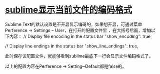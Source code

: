 # [sublime显示当前文件的编码格式](https://www.cnblogs.com/zhq--blog/p/8094003.html)



Sublime Text的默认设置是不开启显示编码的，如果想开启，可通过菜单Perference → Settings – User，在打开的配置文件里 ，在大括号后面，增加以下内容：
// Display file encoding in the status bar
"show_encoding": true,

// Display line endings in the status bar
"show_line_endings": true,

此时保存该配置文件，就能够看到sublime最底下一行会显示文件编码格式了。

以上的配置内容在Perference → Setting─Default都是false的。